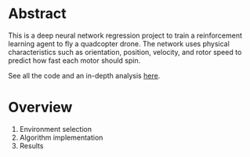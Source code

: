 # Abstract

This is a deep neural network regression project to train a reinforcement learning agent to fly a quadcopter drone. The network uses physical characteristics such as orientation, position, velocity, and rotor speed to predict how fast each motor should spin.

See all the code and an in-depth analysis [here](https://github.com/zachvin/impact-recovery).

# Overview

1. Environment selection
2. Algorithm implementation
3. Results
